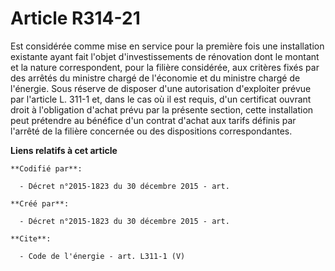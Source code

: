 # Article R314-21

Est considérée comme mise en service pour la première fois une installation existante ayant fait l'objet d'investissements de
rénovation dont le montant et la nature correspondent, pour la filière considérée, aux critères fixés par des arrêtés du
ministre chargé de l'économie et du ministre chargé de l'énergie. Sous réserve de disposer d'une autorisation d'exploiter
prévue par l'article L. 311-1 et, dans le cas où il est requis, d'un certificat ouvrant droit à l'obligation d'achat prévu
par la présente section, cette installation peut prétendre au bénéfice d'un contrat d'achat aux tarifs définis par l'arrêté
de la filière concernée ou des dispositions correspondantes.

**Liens relatifs à cet article**

	**Codifié par**:

	  - Décret n°2015-1823 du 30 décembre 2015 - art.

	**Créé par**:

	  - Décret n°2015-1823 du 30 décembre 2015 - art.

	**Cite**:

	  - Code de l'énergie - art. L311-1 (V)

